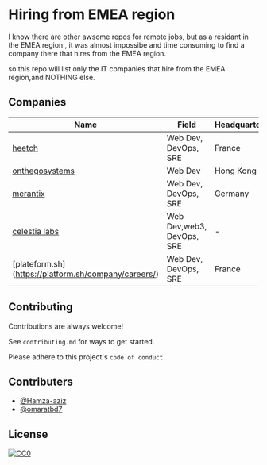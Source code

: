 
# Hiring from EMEA region

I know there are other awsome repos for remote jobs, but as a residant in the EMEA region , it was almost impossibe and time consuming to find a company there that hires from the EMEA region.


so this repo will list only the IT companies that hire from the EMEA region,and NOTHING else.
## Companies


Name | Field | Headquarters
-----|------- | ------- 
[heetch](https://www.heetch.com/fr/jobs#job) | Web Dev, DevOps, SRE | France
[onthegosystems](https://onthegosystems.com/jobs/) | Web Dev | Hong Kong
[merantix](https://merantix.jobs.personio.de/) | Web Dev, DevOps, SRE | Germany
[celestia labs](https://jobs.lever.co/celestia)| Web Dev,web3, DevOps, SRE | -
[plateform.sh] (https://platform.sh/company/careers/) | Web Dev, DevOps, SRE |France


## Contributing

Contributions are always welcome!

See `contributing.md` for ways to get started.

Please adhere to this project's `code of conduct`.


## Contributers

- [@Hamza-aziz](https://www.github.com/hamza-aziz)
- [@omaratbd7](https://github.com/omaratbd7)


## License

[![CC0](https://mirrors.creativecommons.org/presskit/buttons/88x31/svg/cc-zero.svg)](https://creativecommons.org/publicdomain/zero/1.0/)


